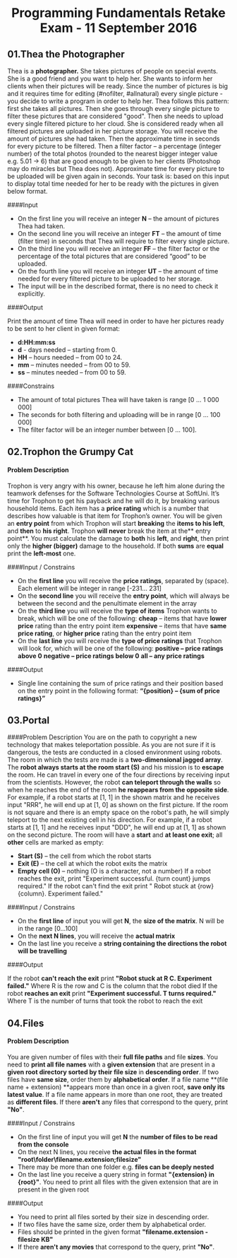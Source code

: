 # <p align="center"> Programming Fundamentals Retake Exam - 11 September 2016 <p>

## 01.Thea the Photographer
Thea is a **photographer.** She takes pictures of people on special events. She is a good friend and you want to help her.
She wants to inform her clients when their pictures will be ready. Since the number of pictures is big and it requires time for editing (#nofilter, #allnatural) every single picture - you decide to write a program in order to help her.
Thea follows this pattern: first she takes all pictures. Then she goes through every single picture to filter these pictures that are considered "good". Then she needs to upload every single filtered picture to her cloud. She is considered ready when all filtered pictures are uploaded in her picture storage.
You will receive the amount of pictures she had taken. Then the approximate time in seconds for every picture to be filtered. Then a filter factor – a percentage (integer number) of the total photos (rounded to the nearest bigger integer value e.g. 5.01 -> 6) that are good enough to be given to her clients (Photoshop may do miracles but Thea does not). Approximate time for every picture to be uploaded will be given again in seconds. Your task is: based on this input to display total time needed for her to be ready with the pictures in given below format.

####Input

- On the first line you will receive an integer **N** – the amount of pictures Thea had taken.
- On the second line you will receive an integer **FT** – the amount of time (filter time) in seconds that Thea will require to filter every single picture.
- On the third line you will receive an integer **FF** – the filter factor or the percentage of the total pictures that are considered “good” to be uploaded.
- On the fourth line you will receive an integer **UT** – the amount of time needed for every filtered picture to be uploaded to her storage.
- The input will be in the described format, there is no need to check it explicitly.

####Output

Print the amount of time Thea will need in order to have her pictures ready to be sent to her client in given format:
- **d:HH:mm:ss** 
- **d** - days needed – starting from 0.
- **HH** –  hours needed – from 00 to 24.
- **mm** – minutes needed – from 00 to 59.
- **ss** – minutes needed – from 00 to 59.

####Constrains

- The amount of total pictures Thea will have taken is range [0 … 1 000 000]
- The seconds for both filtering and uploading will be in range [0 … 100 000]
- The filter factor will be an integer number between [0 … 100].

## 02.Trophon the Grumpy Cat
#### Problem Description
Trophon is very angry with his owner, because he left him alone during the teamwork defenses for the Software Technologies Course at SoftUni. It’s time for Trophon to get his payback and he will do it, by breaking various household items. 
Each item has a **price rating** which is a number that describes how valuable is that item for Trophon’s owner. You will be given an **entry point** from which Trophon will start **breaking** the **items to his left**, and **then** to **his right**. Trophon **will never** break the item at the** entry point**. 
You must calculate the damage to **both** his **left**, and **right**, then print only the **higher (bigger)** damage to the household. If both **sums** are **equal** print the **left-most** one.

####Input / Constrains

- On the **first line** you will receive the **price ratings**, separated by (space). Each element will be integer in range [-231… 231]
- On the **second line** you will receive the **entry point**, which will always be between the second and the penultimate element in the array
- On the **third line** you will receive the **type of items** Trophon wants to break, which will be one of the following:
**cheap** – items that have **lower price** rating than the entry point item
**expensive** – items that have **same price rating**, or **higher price** rating than the entry point item
- On the **last line** you will receive the **type of price ratings** that Trophon will look for, which will be one of the following:
**positive – price ratings above 0**
**negative – price ratings below 0**
**all – any price ratings**

####Output

- Single line containing the sum of price ratings and their position based on the entry point in the following format:
**“{position} – {sum of price ratings}”**

## 03.Portal
####Problem Description
You are on the path to copyright a new technology that makes teleportation possible. As you are not sure if it is dangerous, the tests are conducted in a closed environment using robots. The room in which the tests are made is a **two-dimensional jagged array**. 
The **robot always starts at the room start (S)** and his mission is to **escape** the room. He can travel in every one of the four directions by receiving input from the scientists.  However, the robot **can teleport through the walls** so when he reaches the end of the room **he reappears from the opposite side**. For example, if a robot starts at [1, 1] in the shown matrix and he receives input "RRR", he will end up at [1, 0] as shown on the first picture.
If the room is not square and there is an empty space on the robot's path, he will simply teleport to the next existing cell in his direction. For example, if a robot starts at [1, 1] and he receives input "DDD", he will end up at [1, 1] as shown on the second picture.
Тhe room will have a **start** and **at least one exit**; all **other** cells are marked as empty:
- **Start (S)** – the cell from which the robot starts
- **Exit (E)** – the cell at which the robot exits the matrix
- **Empty cell (O)** – nothing (O is a character, not a number)
If a robot reaches the exit, print "Experiment successful. {turn count} jumps required." 
If the robot can't find the exit print " Robot stuck at {row} {column}. Experiment failed."

####Input / Constrains

- On the **first line** of input you will get **N**, the **size of the matrix**. N will be in the range [0…100]
- On the **next N lines**, you will receive the **actual matrix**
- On the last line you receive a **string containing the directions the robot will be travelling** 

####Output

If the robot **can't reach the exit** print **"Robot stuck at R C. Experiment failed."** Where R is the row and C is the column that the robot died
If the robot **reaches an exit** print **"Experiment successful. T turns required."** Where T is the number of turns that took the robot to reach the exit 

## 04.Files
#### Problem Description
You are given number of files with their **full file paths** and file **sizes**. You need to **print all file names** with a **given extension** that are present in a **given root directory sorted by their file size** in **descending order**. If two files have **same size**, order them by **alphabetical order**. 
If a file name **(file name + extension) **appears more than once in a given root, **save only its latest value**. If a file name appears in more than one root, they are treated as **different files**.
If there **aren't** any files that correspond to the query, print **"No"**.

####Input / Constrains

- On the first line of input you will get **N** the **number of files to be read from the console**
- On the next N lines, you receive **the actual files in the format "root\folder\filename.extension;filesize"**
- There may be more than one folder e.g. **files can be deeply nested**
- On the last line you receive a query string in format **"{extension} in {root}"**. You need to print all files with the given extension that are in present in the given root

####Output

- You need to print all files sorted by their size in descending order. 
- If two files have the same size, order them by alphabetical order. 
- Files should be printed in the given format **"filename.extension - filesize KB"** 
- If there **aren't any movies** that correspond to the query, print **"No"**.
